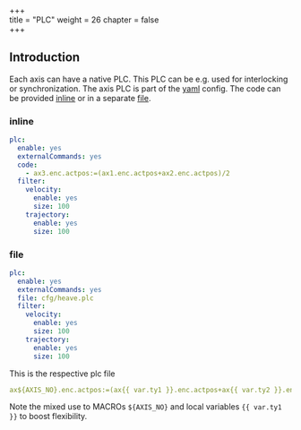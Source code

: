 +++  
title = "PLC"
weight = 26
chapter = false  
+++

## Introduction
Each axis can have a native PLC.
This PLC can be e.g. used for interlocking or synchronization.
The axis PLC is part of the [yaml](axisyaml) config.
The code can be provided [inline](#inline) or in a separate [file](#file).

### inline
```yaml
plc:
  enable: yes
  externalCommands: yes
  code:
    - ax3.enc.actpos:=(ax1.enc.actpos+ax2.enc.actpos)/2
  filter:
    velocity:
      enable: yes
      size: 100
    trajectory:
      enable: yes
      size: 100
```

### file
```yaml
plc:
  enable: yes
  externalCommands: yes
  file: cfg/heave.plc
  filter:
    velocity:
      enable: yes
      size: 100
    trajectory:
      enable: yes
      size: 100
```

This is the respective plc file
```yaml
ax${AXIS_NO}.enc.actpos:=(ax{{ var.ty1 }}.enc.actpos+ax{{ var.ty2 }}.enc.actpos)/2;
```
Note the mixed use to MACROs `${AXIS_NO}` and local variables `{{ var.ty1 }}` to boost flexibility.
